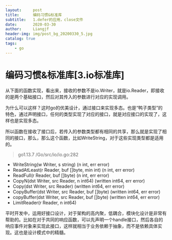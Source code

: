 ```yaml
---
layout:     post                  
title:      编码习惯&标准库
subtitle:   1.defer的应用，close文件
date:       2020-03-30
author:     Liangjf
header-img: img/post_bg_20200330_5.jpg
catalog: true                      
tags:                       
    - go
---
```


# 编码习惯&标准库[3.io标准库]

从下面的函数实现，看出来，接收的参数不是io.Writer，就是io.Reader，即接收的是两个基础接口，然后对其传入的参数进行对应的实现调用。

为什么可以这样？这时go的优美设计，通过接口来实现多态。也是“鸭子类型”的特色，通过声明接口，任何的类型实现了对应的接口，就是对应接口的实现了，这样也是实现多态。

所以函数在接收了接口后，若传入的参数类型都有相同的共享，那么就是实现了相同的接口，那么，那么这个函数，比如WriteString，对于这些实现类型都是适用的。

> go1.13.7 /Go/src/io/io.go:282

- WriteString(w Writer, s string) (n int, err error)
- ReadAtLeast(r Reader, buf []byte, min int) (n int, err error)
- ReadFull(r Reader, buf []byte) (n int, err error)
- CopyN(dst Writer, src Reader, n int64) (written int64, err error)
- Copy(dst Writer, src Reader) (written int64, err error)
- CopyBuffer(dst Writer, src Reader, buf []byte) (written int64, err error)
- copyBuffer(dst Writer, src Reader, buf []byte) (written int64, err error)
- LimitReader(r Reader, n int64)

平时开发中，运用好接口设计，对于架构的高内聚，低耦合，模块化设计是非常有帮助的。比如在对于共同的响应函数，可以先声明一个handle接口，然后各自的响应事件对象来实现此接口，这样就相当于业务依赖于抽象，而不是依赖具体实现。这也是设计模式中的精髓。
